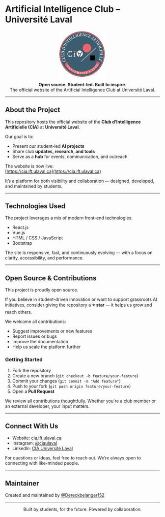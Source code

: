 # Artificial Intelligence Club – Université Laval

<p align="center">
  <img src="./public/banner/CIA_LOGO.webp" alt="CIA Logo" width="150">
</p>

<p align="center">
  <strong>Open source. Student-led. Built to inspire.</strong><br>
  The official website of the Artificial Intelligence Club at Université Laval.
</p>

---

## About the Project

This repository hosts the official website of the **Club d’Intelligence Artificielle (CIA)** at **Université Laval**.

Our goal is to:

- Present our student-led **AI projects**
- Share club **updates, research, and tools**
- Serve as a **hub** for events, communication, and outreach

The website is now live:  
[https://cia.ift.ulaval.ca](https://cia.ift.ulaval.ca)

It’s a platform for both visibility and collaboration — designed, developed, and maintained by students.

---

## Technologies Used

The project leverages a mix of modern front-end technologies:

- React.js  
- Vue.js  
- HTML / CSS / JavaScript  
- Bootstrap

The site is responsive, fast, and continuously evolving — with a focus on clarity, accessibility, and performance.

---

## Open Source & Contributions

This project is proudly open source.

If you believe in student-driven innovation or want to support grassroots AI initiatives, consider giving the repository a **⭐️ star** — it helps us grow and reach others.

We welcome all contributions:

- Suggest improvements or new features  
- Report issues or bugs  
- Improve the documentation  
- Help us scale the platform further

### Getting Started

1. Fork the repository  
2. Create a new branch (`git checkout -b feature/your-feature`)  
3. Commit your changes (`git commit -m "Add feature"`)  
4. Push to your fork (`git push origin feature/your-feature`)  
5. Open a **Pull Request**

We review all contributions thoughtfully. Whether you're a club member or an external developer, your input matters.

---

## Connect With Us

- Website: [cia.ift.ulaval.ca](https://cia.ift.ulaval.ca)  
- Instagram: [@ciaulaval](https://www.instagram.com/ciaulaval/)  
- LinkedIn: [CIA Université Laval](https://www.linkedin.com/company/cia-ulaval/posts/?feedView=all)

For questions or ideas, feel free to reach out. We’re always open to connecting with like-minded people.

---

## Maintainer

Created and maintained by [@Dereckbelanger152](https://github.com/Dereckbelanger152)

---

<p align="center">
  Built by students, for the future. Powered by collaboration.
</p>
